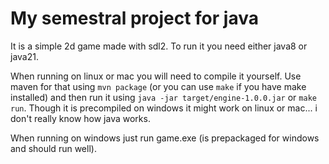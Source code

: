 # My semestral project for java
It is a simple 2d game made with sdl2. To run it you need either java8 or java21.

When running on linux or mac you will need to compile it yourself. Use maven for that using `mvn package` (or you can use `make` if you have make installed) and then run it using `java -jar target/engine-1.0.0.jar` or `make run`. Though it is precompiled on windows it might work on linux or mac... i don't really know how java works.

When running on windows just run game.exe (is prepackaged for windows and should run well).
